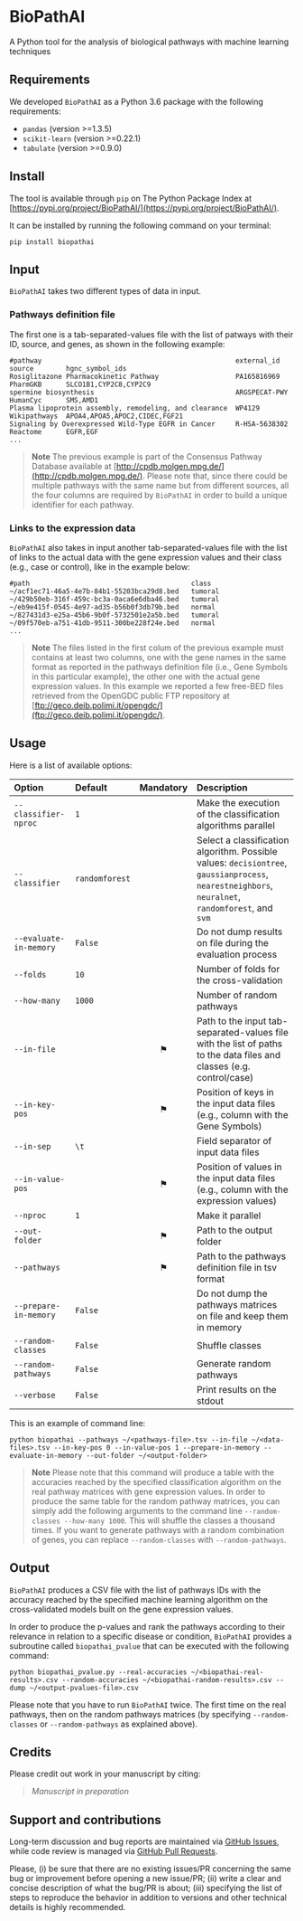 # BioPathAI

A Python tool for the analysis of biological pathways with machine learning techniques

## Requirements

We developed `BioPathAI` as a Python 3.6 package with the following requirements:

- `pandas` (version >=1.3.5)
- `scikit-learn` (version >=0.22.1)
- `tabulate` (version >=0.9.0)

## Install

The tool is available through `pip` on The Python Package Index at [https://pypi.org/project/BioPathAI/](https://pypi.org/project/BioPathAI/).

It can be installed by running the following command on your terminal:

```text
pip install biopathai
```

## Input

`BioPathAI` takes two different types of data in input.

### Pathways definition file

The first one is a tab-separated-values file with the list of patways with their ID, source, and genes, as shown in the following example:

```text
#pathway                                                external_id    source        hgnc_symbol_ids
Rosiglitazone Pharmacokinetic Pathway                   PA165816969    PharmGKB      SLCO1B1,CYP2C8,CYP2C9
spermine biosynthesis                                   ARGSPECAT-PWY  HumanCyc      SMS,AMD1
Plasma lipoprotein assembly, remodeling, and clearance  WP4129         Wikipathways  APOA4,APOA5,APOC2,CIDEC,FGF21
Signaling by Overexpressed Wild-Type EGFR in Cancer     R-HSA-5638302  Reactome      EGFR,EGF
...
```

> **Note**
> The previous example is part of the Consensus Pathway Database available at [http://cpdb.molgen.mpg.de/](http://cpdb.molgen.mpg.de/). Please note that, since there could be multiple pathways with the same name but from different sources, all the four columns are required by `BioPathAI` in order to build a unique identifier for each pathway.

### Links to the expression data

`BioPathAI` also takes in input another tab-separated-values file with the list of links to the actual data with the gene expression values and their class (e.g., case or control), like in the example below:

```text
#path                                        class
~/acf1ec71-46a5-4e7b-84b1-55203bca29d8.bed   tumoral
~/429b50eb-316f-459c-bc3a-0aca6e6dba46.bed   tumoral
~/eb9e415f-0545-4e97-ad35-b56b0f3db79b.bed   normal
~/827431d3-e25a-45b6-9b0f-5732501e2a5b.bed   tumoral
~/09f570eb-a751-41db-9511-300be228f24e.bed   normal
...
```

> **Note**
> The files listed in the first colum of the previous example must contains at least two columns, one with the gene names in the same format as reported in the pathways definition file (i.e., Gene Symbols in this particular example), the other one with the actual gene expression values. In this example we reported a few free-BED files retrieved from the OpenGDC public FTP repository at [ftp://geco.deib.polimi.it/opengdc/](ftp://geco.deib.polimi.it/opengdc/).

## Usage

Here is a list of available options:

| Option                 | Default        | Mandatory | Description  |
|:-----------------------|:---------------|:---------:|:-------------|
| `--classifier-nproc`   | `1`            |           | Make the execution of the classification algorithms parallel |
| `--classifier`         | `randomforest` |           | Select a classification algorithm. Possible values: `decisiontree`, `gaussianprocess`, `nearestneighbors`, `neuralnet`, `randomforest`, and `svm` |
| `--evaluate-in-memory` | `False`        |           | Do not dump results on file during the evaluation process |
| `--folds`              | `10`           |           | Number of folds for the cross-validation |
| `--how-many`           | `1000`         |           | Number of random pathways |
| `--in-file`            |                | ⚑         | Path to the input tab-separated-values file with the list of paths to the data files and classes (e.g. control/case) |
| `--in-key-pos`         |                | ⚑         | Position of keys in the input data files (e.g., column with the Gene Symbols) |
| `--in-sep`             | `\t`           |           | Field separator of input data files |
| `--in-value-pos`       |                | ⚑         | Position of values in the input data files (e.g., column with the expression values) |
| `--nproc`              | `1`            |           | Make it parallel |
| `--out-folder`         |                | ⚑         | Path to the output folder |
| `--pathways`           |                | ⚑         | Path to the pathways definition file in tsv format |
| `--prepare-in-memory`  | `False`        |           | Do not dump the pathways matrices on file and keep them in memory |
| `--random-classes`     | `False`        |           | Shuffle classes |
| `--random-pathways`    | `False`        |           | Generate random pathways |
| `--verbose`            | `False`        |           | Print results on the stdout |

This is an example of command line:

```text
python biopathai --pathways ~/<pathways-file>.tsv --in-file ~/<data-files>.tsv --in-key-pos 0 --in-value-pos 1 --prepare-in-memory --evaluate-in-memory --out-folder ~/<output-folder>
```

> **Note**
> Please note that this command will produce a table with the accuracies reached by the specified classification algorithm on the real pathway matrices with gene expression values. In order to produce the same table for the random pathway matrices, you can simply add the following arguments to the command line `--random-classes --how-many 1000`. This will shuffle the classes a thousand times. If you want to generate pathways with a random combination of genes, you can replace `--random-classes` with `--random-pathways`.

## Output

`BioPathAI` produces a CSV file with the list of pathways IDs with the accuracy reached by the specified machine learning algorithm on the cross-validated models built on the gene expression values.

In order to produce the p-values and rank the pathways according to their relevance in relation to a specific disease or condition, `BioPathAI` provides a subroutine called `biopathai_pvalue` that can be executed with the following command:

```text
python biopathai_pvalue.py --real-accuracies ~/<biopathai-real-results>.csv --random-accuracies ~/<biopathai-random-results>.csv --dump ~/<output-pvalues-file>.csv
```

Please note that you have to run `BioPathAI` twice. The first time on the real pathways, then on the random pathways matrices (by specifying `--random-classes` or `--random-pathways` as explained above).

## Credits

Please credit out work in your manuscript by citing:

> _Manuscript in preparation_

## Support and contributions

Long-term discussion and bug reports are maintained via [GitHub Issues](https://github.com/cumbof/BioPathAI/issues), while code review is managed via [GitHub Pull Requests](https://github.com/cumbof/BioPathAI/pulls).

Please, (i) be sure that there are no existing issues/PR concerning the same bug or improvement before opening a new issue/PR; (ii) write a clear and concise description of what the bug/PR is about; (iii) specifying the list of steps to reproduce the behavior in addition to versions and other technical details is highly recommended.
